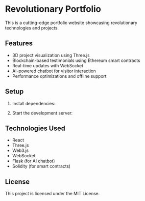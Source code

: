# Revolutionary Portfolio

This is a cutting-edge portfolio website showcasing revolutionary technologies and projects.

## Features

- 3D project visualization using Three.js
- Blockchain-based testimonials using Ethereum smart contracts
- Real-time updates with WebSocket
- AI-powered chatbot for visitor interaction
- Performance optimizations and offline support

## Setup

1. Install dependencies:


2. Start the development server:


## Technologies Used

- React
- Three.js
- Web3.js
- WebSocket
- Flask (for AI chatbot)
- Solidity (for smart contracts)

## License

This project is licensed under the MIT License.
